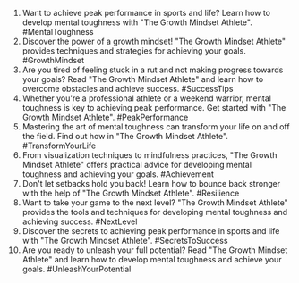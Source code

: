 1. Want to achieve peak performance in sports and life? Learn how to develop mental toughness with "The Growth Mindset Athlete". #MentalToughness
2. Discover the power of a growth mindset! "The Growth Mindset Athlete" provides techniques and strategies for achieving your goals. #GrowthMindset
3. Are you tired of feeling stuck in a rut and not making progress towards your goals? Read "The Growth Mindset Athlete" and learn how to overcome obstacles and achieve success. #SuccessTips
4. Whether you're a professional athlete or a weekend warrior, mental toughness is key to achieving peak performance. Get started with "The Growth Mindset Athlete". #PeakPerformance
5. Mastering the art of mental toughness can transform your life on and off the field. Find out how in "The Growth Mindset Athlete". #TransformYourLife
6. From visualization techniques to mindfulness practices, "The Growth Mindset Athlete" offers practical advice for developing mental toughness and achieving your goals. #Achievement
7. Don't let setbacks hold you back! Learn how to bounce back stronger with the help of "The Growth Mindset Athlete". #Resilience
8. Want to take your game to the next level? "The Growth Mindset Athlete" provides the tools and techniques for developing mental toughness and achieving success. #NextLevel
9. Discover the secrets to achieving peak performance in sports and life with "The Growth Mindset Athlete". #SecretsToSuccess
10. Are you ready to unleash your full potential? Read "The Growth Mindset Athlete" and learn how to develop mental toughness and achieve your goals. #UnleashYourPotential
